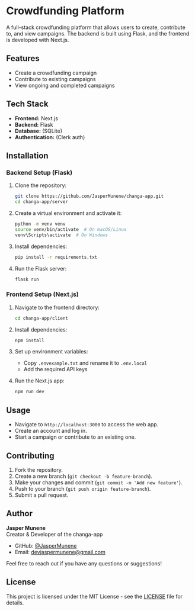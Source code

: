 # Crowdfunding Platform

A full-stack crowdfunding platform that allows users to create, contribute to, and view campaigns. The backend is built using Flask, and the frontend is developed with Next.js.

## Features

- Create a crowdfunding campaign
- Contribute to existing campaigns
- View ongoing and completed campaigns

## Tech Stack

- **Frontend:** Next.js
- **Backend:** Flask
- **Database:** (SQLite)
- **Authentication:** (Clerk auth)

## Installation

### Backend Setup (Flask)

1. Clone the repository:
   ```sh
   git clone https://github.com/JasperMunene/changa-app.git
   cd changa-app/server
   ```

2. Create a virtual environment and activate it:
   ```sh
   python -m venv venv
   source venv/bin/activate  # On macOS/Linux
   venv\Scripts\activate  # On Windows
   ```

3. Install dependencies:
   ```sh
   pip install -r requirements.txt
   ```

5. Run the Flask server:
   ```sh
   flask run
   ```

### Frontend Setup (Next.js)

1. Navigate to the frontend directory:
   ```sh
   cd changa-app/client
   ```

2. Install dependencies:
   ```sh
   npm install
   ```

3. Set up environment variables:
   - Copy `.envexample.txt` and rename it to `.env.local`
   - Add the required API keys

4. Run the Next.js app:
   ```sh
   npm run dev
   ```

## Usage

- Navigate to `http://localhost:3000` to access the web app.
- Create an account and log in.
- Start a campaign or contribute to an existing one.

## Contributing

1. Fork the repository.
2. Create a new branch (`git checkout -b feature-branch`).
3. Make your changes and commit (`git commit -m 'Add new feature'`).
4. Push to your branch (`git push origin feature-branch`).
5. Submit a pull request.

## Author

**Jasper Munene**  
Creator & Developer of the changa-app

- GitHub: [@JasperMunene](https://github.com/JasperMunene)
- Email: [devjaspermunene@gmail.com](mailto:devjaspermunene@gmail.com)

Feel free to reach out if you have any questions or suggestions!

## License

This project is licensed under the MIT License - see the [LICENSE](LICENSE) file for details.


